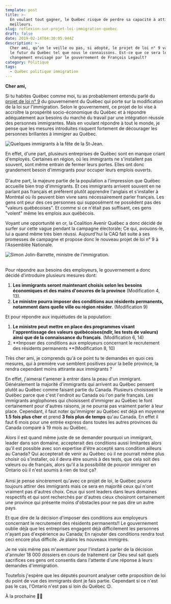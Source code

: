 ```yaml
---
template: post
title: >-
  En voulant tout gagner, le Québec risque de perdre sa capacité à attirer les
  meilleurs.
slug: reflexion-sur-projet-loi-immigration-quebec
draft: false
date: 2019-02-14T04:30:05.944Z
description: >-
  Cher ami, qu’on le veille ou pas, si adopté, le projet de loi n° 9 va changer
  le futur du Québec tel que nous le connaissons. Est-ce que ce sera le
  changement envisagé par le gouvernement de François Legault?
category: Politique
tags:
  - Québec politique immigration
---
```

**Cher ami,**

Si tu habites Québec comme moi, tu as probablement entendu parlé du [projet de loi n° 9](http://www.assnat.qc.ca/fr/travaux-parlementaires/projets-loi/projet-loi-9-42-1.html) du gouvernement du Québec qui porte sur la modification de la loi sur l'immigration. Selon le gouvernement, ce projet de loi vise à accroître la prospérité socio-économique du Québec et à répondre adéquatement aux besoins du marché du travail par une intégration réussie des personnes immigrantes. Mais en voulant répondre à tout le monde, je pense que les mesures introduites risquent fortement de décourager les personnes brillantes à immigrer au Québec.

![Quelques immigrants à la fête de la St-Jean.](/media/110930_quebec.jpg "Quelques immigrants à la fête de la St-Jean. mclean.ca")



En effet, d'une part, plusieurs entreprises de Québec sont en manque criant d'employés. Certaines en région, où les immigrants ne s'installent pas souvent, sont même entrain de fermer leurs portes. Elles ont donc grandement besoin d'immigrants pour occuper leurs emplois ouverts.\
\
D'autre part, la majeure partie de la population a l'impression que Québec accueille bien trop d'immigrants. Et ces immigrants arrivent souvent en ne parlant pas français et préfèrent plutôt apprendre l'anglais et s'installer à Montréal où ils peuvent bien vivre sans nécessairement parler français. Les gens ont peur des ces personnes qui supposément ne possèdent pas des "valeurs québécoises". Et comme si ce n'était pas suffisant, ces gens "volent" même les emplois aux québécois.

Voyant une opportunité en or, la Coalition Avenir Québec a donc décidé de surfer sur cette vague pendant la campagne électorale; Ce qui, avouons-le, lui a quand même très bien réussi. Aujourd'hui la CAQ fait suite à ses promesses de campagne et propose donc le nouveau projet de loi n° 9 à l'Assemblée Nationale.

![Simon Jolin-Barrette, ministre de l'immigration.](/media/simonjolinbarrette.jpg "Simon Jolin-Barrette, ministre de l'immigration.")

\
Pour répondre aux besoins des employeurs, le gouvernement a donc décidé d'introduire plusieurs mesures dont:

1. **Les immigrants seront maintenant choisis selon les besoins économiques et des mains d'oeuvres de la province** (Modification 4, 13).
2. **Le ministre pourra imposer des conditions aux résidents permanents, notamment dans quelle ville ou région résider**. (Modification 9)

Et pour répondre aux inquiétudes de la population:

1. **Le ministre peut mettre en place des programmes visant l'apprentissage des valeurs québécoises(ndlr, les tests de valeurs) ainsi que de la connaissance du français**. (Modification 6, 14)
2. **Imposer des conditions aux employeurs concernant le recrutement des résidents permanents **(Modification 8, 10) 

Très cher ami, je comprends qu'à ce point tu te demandes en quoi ces mesures, qui à première vue semblent positives pour la belle province, la rendra cependant moins attirante aux immigrants ?

En effet, j'aimerai t'amener à entrer dans la peau d'un immigrant. Généralement la majorité d'immigrants qui arrivent au Québec pensent plutôt au Québec comme faisant partie du Canada. Plusieurs choisissent le Québec parce que c'est l'endroit au Canada où l'on parle français. Les immigrants anglophones qui choisissent d'immigrer au Québec le font certainement pour d'autres raisons, je ne pourrai pas vraiment parler à leur place. Cependant, il faut noter qu'immigrer au Québec est déjà en moyenne **1.5 fois plus cher** et prend **3 fois plus de temps** qu'au Canada. En effet il faut 6 mois pour une entrée express dans toutes les autres provinces du Canada comparé à 19 mois au Québec.

Alors il est quand même juste de se demander pourquoi un immigrant, leader dans son domaine, accepterait des conditions aussi limitantes alors qu'il est possible avec son expertise d'être accepté sans condition ailleurs au Canada? Qui accepterait de venir au Québec où il ne pourrait même plus choisir où s'installer, où il devra être soumis à des tests, que cela soit des valeurs ou de français, alors qu'il a la possibilité de pouvoir immigrer en Ontario où il n'est soumis à rien de tout ça?\
\
Ainsi je pense sincèrement  qu'avec ce projet de loi, le Québec pourra toujours attirer des immigrants mais ce sera en majorité ceux qui n'ont vraiment pas d'autres choix. Ceux qui sont leaders dans leurs domaines respectifs et qui sont recherchés par d'autres cieux choisiront certainement une province qui présente moins d'obstacles pour ne pas dire un autre pays.

Et que dire de la décision d'imposer des conditions aux employeurs concernant le recrutement des résidents permanents!! Le gouvernement oublie déjà que les entreprises engagent déjà difficilement les personnes n'ayant pas d'expérience au Canada; En rajouter des conditions rendra tout ceci encore plus difficile. Je plains les nouveaux immigrés.

Je ne vais même pas m'aventurer pour l'instant à parler de la décision d'annuler 18 000 dossiers en cours de traitement car Dieu seul sait quels sacrifices ces gens ont consentis dans l'attente d'une réponse à leurs demandes d'immigration.

Toutefois j'espère que les députés pourront analyser cette proposition de loi du point de vue des immigrants dont je fais partie. Cependant si ce n'est pas le cas, l'Ontario n'est pas si loin du Québec 😉.

À la prochaine ✌🏾
